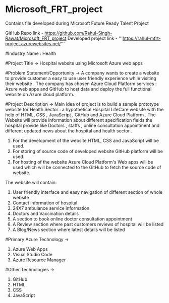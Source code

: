 # Microsoft_FRT_project
Contains file developed during Microsoft Future Ready Talent Project

GitHub Repo link - https://github.com/Rahul-Singh-Rawat/Microsoft_FRT_project
Developed project link - '''https://rahul-mfrt-project.azurewebsites.net/'''

#Industry Name : Health

#Project Title -> 
Hospital website using Microsoft Azure web apps

#Problem Statement/Opportunity -> 
A company wants to create a website to provide customer a easy to use user friendly experience while visiting 
their website . The company has chosen Azure Cloud Platform services : Azure web apps and GitHub to host data and deploy the full functional 
website on Azure cloud platform.

#Project Description ->
Main idea of project is  to build a sample prototype website for Health Sector : a hypothetical Hospital LifeCare website with the help of HTML, CSS , JavaScript , GitHub and Azure Cloud Platform . The Website will provide information about different specification fields the hospital provide like Doctors , staffs , online consultation appointment and different updated news about the hospital and health sector . 
1. For the development of the website HTML, CSS and JavaScript will be used.
2. For storing of source code of developed website GitHub platform will be used.
3. For hosting of the website Azure Cloud Platform's Web apps will be used which will be connected to the GitHub to fetch the source code of website.

The website will contain:
1. User friendly interface and easy navigation of different section of whole website
2. Contact information of hospital 
3. 24X7 ambulance service information
4. Doctors and Vaccination details
5. A section to book online doctor consultation appointment
6. A Review section where past customers reviews of hospital will be listed
7. A Blog/News section where latest details will be listed

#Primary Azure Technology ->
1. Azure Web Apps
2. Visual Studio Code
3. Azure Resource Manager

#Other Technologies ->
1. GitHub
2. HTML
3. CSS
4. JavaScript










